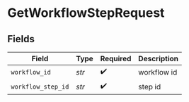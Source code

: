 # GetWorkflowStepRequest


## Fields

| Field              | Type               | Required           | Description        |
| ------------------ | ------------------ | ------------------ | ------------------ |
| `workflow_id`      | *str*              | :heavy_check_mark: | workflow id        |
| `workflow_step_id` | *str*              | :heavy_check_mark: | step id            |